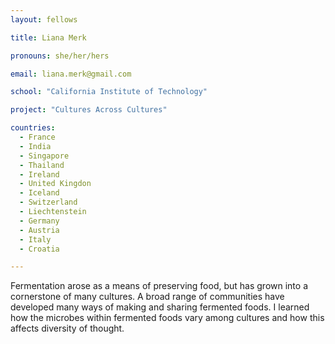 ```yaml
---
layout: fellows

title: Liana Merk

pronouns: she/her/hers

email: liana.merk@gmail.com 

school: "California Institute of Technology"

project: "Cultures Across Cultures"

countries:
  - France
  - India
  - Singapore
  - Thailand
  - Ireland
  - United Kingdon
  - Iceland
  - Switzerland
  - Liechtenstein
  - Germany
  - Austria
  - Italy
  - Croatia

---
```


Fermentation arose as a means of preserving food, but has grown into a cornerstone of many cultures. A broad range of communities have developed many ways of making and sharing fermented foods. I learned how the microbes within fermented foods vary among cultures and how this affects diversity of thought.